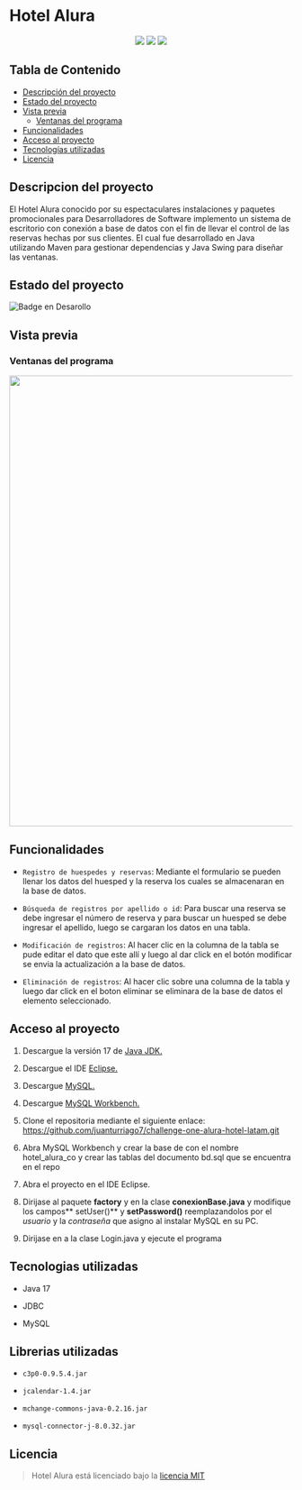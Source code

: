 # Hotel Alura


<p align="center" > 
  <img src="https://img.shields.io/badge/Java%20JDK-v.19-green"/>
  <img src="https://img.shields.io/badge/Maven-v.3.9.0-yellow"/>
  <img src="https://img.shields.io/badge/MySQL-v.8.0.33-blue"/>
</p>

## Tabla de Contenido

- [Descripción del proyecto](#descripcion-del-proyecto)
- [Estado del proyecto](#estado-del-proyecto)
- [Vista previa](#vista-previa)
    - [Ventanas del programa](#ventanas-del-programa)
- [Funcionalidades](#funcionalidades)
- [Acceso al proyecto](#acceso-al-proyecto)
- [Tecnologías utilizadas](#tecnologias-utilizadas)
- [Licencia](#licencia)


## Descripcion del proyecto

El Hotel Alura conocido por su espectaculares instalaciones y paquetes promocionales para Desarrolladores de Software implemento un sistema de escritorio con conexión a base de datos con el fin de llevar el control de las reservas hechas por sus clientes. El cual fue desarrollado en Java utilizando Maven para gestionar dependencias y Java Swing para diseñar las ventanas.

## Estado del proyecto

   ![Badge en Desarollo](https://img.shields.io/badge/ESTADO-FINALIZADO-green)

## Vista previa


### Ventanas del programa

<img src="https://i.imgur.com/NYrUjAV.png" width="800px"/>


## Funcionalidades

*   `Registro de huespedes y reservas`: Mediante el formulario se pueden llenar los datos del huesped y la reserva los cuales se almacenaran en la base de datos.

*   `Búsqueda de registros por apellido o id`: Para buscar una reserva se debe ingresar el número de reserva y para buscar un huesped se debe ingresar el apellido, luego se cargaran los datos en una tabla.

*   `Modificación de registros`: Al hacer clic en la columna de la tabla se pude editar el dato que este allí y luego al dar click en el botón modificar se envia la actualización a la base de datos.

*   `Eliminación de registros`: Al hacer clic sobre una columna de la tabla y luego dar click en el boton eliminar se eliminara de la base de datos el elemento seleccionado.

## Acceso al proyecto

1. Descargue la versión 17 de [Java JDK.](https://www.oracle.com/java/technologies/downloads/)

2. Descargue el IDE [Eclipse.](https://www.eclipse.org/downloads/)

3. Descargue [MySQL.](https://dev.mysql.com/downloads/installer/)

4. Descargue [MySQL Workbench.](https://dev.mysql.com/downloads/workbench/)

5. Clone el repositoria mediante el siguiente enlace: https://github.com/juanturriago7/challenge-one-alura-hotel-latam.git

6. Abra MySQL Workbench y crear la base de con el nombre hotel_alura_co y crear las tablas del documento bd.sql que se encuentra en el repo

7. Abra el proyecto en el IDE Eclipse.

8. Dirijase al paquete **factory** y en la clase **conexionBase.java** y modifique los campos** setUser()** y **setPassword()** reemplazandolos por el *usuario* y la *contraseña* que asigno al instalar MySQL en su PC.

7. Dirijase en a la clase Login.java y ejecute el programa

## Tecnologias utilizadas

* Java 17

* JDBC

* MySQL

## Librerias utilizadas

*  `c3p0-0.9.5.4.jar`

* `jcalendar-1.4.jar`

* `mchange-commons-java-0.2.16.jar`

* `mysql-connector-j-8.0.32.jar`

## Licencia

> Hotel Alura está licenciado bajo la [licencia MIT](https://github.com/dainercortes/challenge-one-alura-hotel-latam/blob/main/LICENSE.md)

